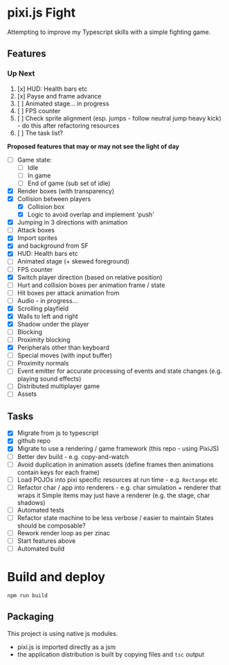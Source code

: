 # pixi.js Fight

Attempting to improve my Typescript skills with a simple fighting game.

## Features

### Up Next

1. [x] HUD: Health bars etc
2. [x] Payse and frame advance
3. [ ] Animated stage... in progress
4. [ ] FPS counter
5. [ ] Check sprite alignment (esp. jumps - follow neutral jump heavy kick) - do this after refactoring resources
6. [ ] The task list?

**Proposed features that may or may not see the light of day**

- [ ] Game state:
  - [ ] Idle
  - [ ] In game
  - [ ] End of game (sub set of idle)
- [x] Render boxes (with transparency)
- [x] Collision between players
  - [x] Collision box
  - [x] Logic to avoid overlap and implement 'push'
- [x] Jumping in 3 directions with animation
- [ ] Attack boxes
- [x] Import sprites
- [x] and background from SF
- [x] HUD: Health bars etc
- [ ] Animated stage (+ skewed foreground)
- [ ] FPS counter
- [x] Switch player direction (based on relative position)
- [ ] Hurt and collision boxes per animation frame / state
- [ ] Hit boxes per attack animation from
- [ ] Audio - in progress...
- [x] Scrolling playfield
- [x] Walls to left and right
- [x] Shadow under the player
- [ ] Blocking
- [ ] Proximity blocking
- [x] Peripherals other than keyboard
- [ ] Special moves (with input buffer)
- [ ] Proximity normals
- [ ] Event emitter for accurate processing of events and state changes
      (e.g. playing sound effects)
- [ ] Distributed multiplayer game
- [ ] Assets

## Tasks

- [x] Migrate from js to typescript
- [x] github repo
- [x] Migrate to use a rendering / game framework (this repo - using PixiJS)
- [ ] Better dev build - e.g. copy-and-watch
- [ ] Avoid duplication in animation assets (define frames then animations contain keys for each frame)
- [ ] Load POJOs into pixi specific resources at run time - e.g. `Rectange` etc
- [ ] Refactor char / app into renderers - e.g. char simulation + renderer that wraps it
      Simple items may just have a renderer (e.g. the stage, char shadows)
- [ ] Automated tests
- [ ] Refactor state machine to be less verbose / easier to maintain
      States should be composable?
- [ ] Rework render loop as per zinac
- [ ] Start features above
- [ ] Automated build

# Build and deploy

`npm run build`

## Packaging

This project is using native js modules.

- pixi.js is imported directly as a jsm
- the application distribution is built by copying files and `tsc` output
